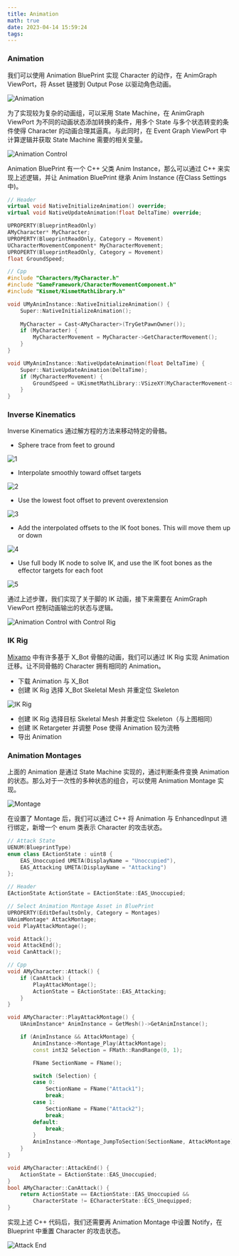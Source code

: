 ```yaml
---
title: Animation
math: true
date: 2023-04-14 15:59:24
tags:
---
```


### Animation
我们可以使用 Animation BluePrint 实现 Character 的动作，在 AnimGraph ViewPort，将 Asset 链接到 Output Pose 以驱动角色动画。

![Animation](Animation/Animation.png)

为了实现较为复杂的动画组，可以采用 State Machine，在 AnimGraph ViewPort 为不同的动画状态添加转换的条件，用多个 State 与多个状态转变的条件使得 Character 的动画合理其逼真。与此同时，在 Event Graph ViewPort 中计算逻辑并获取 State Machine 需要的相关变量。

<!--more-->

![Animation Control](Animation/Animation%20Control.png)

Animation BluePrint 有一个 C++ 父类 Anim Instance，那么可以通过 C++ 来实现上述逻辑，并让 Animation BluePrint 继承 Anim Instance (在Class Settings中)。

```c++ 
// Header
virtual void NativeInitializeAnimation() override;
virtual void NativeUpdateAnimation(float DeltaTime) override;

UPROPERTY(BlueprintReadOnly)
AMyCharacter* MyCharacter;
UPROPERTY(BlueprintReadOnly, Category = Movement)
UCharacterMovementComponent* MyCharacterMovement;
UPROPERTY(BlueprintReadOnly, Category = Movement)
float GroundSpeed;

// Cpp
#include "Characters/MyCharacter.h"
#include "GameFramework/CharacterMovementComponent.h"
#include "Kismet/KismetMathLibrary.h"

void UMyAnimInstance::NativeInitializeAnimation() {
	Super::NativeInitializeAnimation();
	
	MyCharacter = Cast<AMyCharacter>(TryGetPawnOwner());
	if (MyCharacter) {
		MyCharacterMovement = MyCharacter->GetCharacterMovement();
	}
}

void UMyAnimInstance::NativeUpdateAnimation(float DeltaTime) {
	Super::NativeUpdateAnimation(DeltaTime);
	if (MyCharacterMovement) {
		GroundSpeed = UKismetMathLibrary::VSizeXY(MyCharacterMovement->Velocity);
	}
}
```

### Inverse Kinematics
Inverse Kinematics 通过解方程的方法来移动特定的骨骼。
- Sphere trace from feet to ground

![1](Animation/1.png)
- Interpolate smoothly toward offset targets

![2](Animation/2.png)
- Use the lowest foot offset to prevent overextension

![3](Animation/3.png)
- Add the interpolated offsets to the IK foot bones. This will move them up or down

![4](Animation/4.png)
- Use full body IK node to solve IK, and use the IK foot bones as the effector targets for each foot

![5](Animation/5.png)

通过上述步骤，我们实现了关于脚的 IK 动画，接下来需要在 AnimGraph ViewPort 控制动画输出的状态与逻辑。

![Animation Control with Control Rig](Animation/Animation%20Control%20with%20Control%20Rig.png)

### IK Rig
[Mixamo](https://www.mixamo.com/) 中有许多基于 X_Bot 骨骼的动画，我们可以通过 IK Rig 实现 Animation 迁移。让不同骨骼的 Character 拥有相同的 Animation。
- 下载 Animation 与 X_Bot
- 创建 IK Rig 选择 X_Bot Skeletal Mesh 并重定位 Skeleton

![IK Rig](Animation/IK%20Rig.png)

- 创建 IK Rig 选择目标 Skeletal Mesh 并重定位 Skeleton（与上图相同）
- 创建 IK Retargeter 并调整 Pose 使得 Animation 较为流畅
- 导出 Animation

### Animation Montages
上面的 Animation 是通过 State Machine 实现的，通过判断条件变换 Animation 的状态。那么对于一次性的多种状态的组合，可以使用 Animation Montage 实现。

![Montage](Animation/Montage.png)

在设置了 Montage 后，我们可以通过 C++ 将 Animation 与 EnhancedInput 进行绑定，新增一个 enum 类表示 Character 的攻击状态。

```c++
// Attack State
UENUM(BlueprintType)
enum class EActionState : uint8 {
	EAS_Unoccupied UMETA(DisplayName = "Unoccupied"),
	EAS_Attacking UMETA(DisplayName = "Attacking")
};
```

```c++
// Header
EActionState ActionState = EActionState::EAS_Unoccupied;

// Select Animation Montage Asset in BluePrint
UPROPERTY(EditDefaultsOnly, Category = Montages)
UAnimMontage* AttackMontage;
void PlayAttackMontage();

void Attack();
void AttackEnd();
void CanAttack();

// Cpp
void AMyCharacter::Attack() {
	if (CanAttack) {
		PlayAttackMontage();
		ActionState = EActionState::EAS_Attacking;
	}
}

void AMyCharacter::PlayAttackMontage() {
	UAnimInstance* AnimInstance = GetMesh()->GetAnimInstance();

	if (AnimInstance && AttackMontage) {
		AnimInstance->Montage_Play(AttackMontage);
		const int32 Selection = FMath::RandRange(0, 1);

		FName SectionName = FName();

		switch (Selection) {
		case 0:
			SectionName = FName("Attack1");
			break;
		case 1:
			SectionName = FName("Attack2");
			break;
		default:
			break;
		}
		AnimInstance->Montage_JumpToSection(SectionName, AttackMontage);
	}
}

void AMyCharacter::AttackEnd() {
	ActionState = EActionState::EAS_Unoccupied;
}
bool AMyCharacter::CanAttack() {
	return ActionState == EActionState::EAS_Unoccupied &&
		CharacterState != ECharacterState::ECS_Unequipped;
}

```
实现上述 C++ 代码后，我们还需要再 Animation Montage 中设置 Notify，在 Blueprint 中重置 Character 的攻击状态。

![Attack End](Animation/Attack%20End.png)